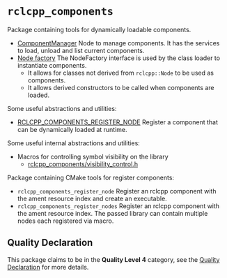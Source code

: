 # `rclcpp_components`

Package containing tools for dynamically loadable components.

  - [ComponentManager](include/rclcpp_components/component_manager.hpp) Node to manage components. It has the services to load, unload and list current components.
  - [Node factory](include/rclcpp_components/node_factory.hpp) The NodeFactory interface is used by the class loader to instantiate components.
    - It allows for classes not derived from `rclcpp::Node` to be used as components.
    - It allows derived constructors to be called when components are loaded.

Some useful abstractions and utilities:
  - [RCLCPP_COMPONENTS_REGISTER_NODE](include/rclcpp_components/register_node_macro.hpp) Register a component that can be dynamically loaded at runtime.

Some useful internal abstractions and utilities:
  - Macros for controlling symbol visibility on the library
    - [rclcpp_components/visibility_control.h](include/rclcpp_components/visibility_control.hpp)

Package containing CMake tools for register components:
  - `rclcpp_components_register_node` Register an rclcpp component with the ament resource index and create an executable.
  - `rclcpp_components_register_nodes` Register an rclcpp component with the ament resource index. The passed library can contain multiple nodes each registered via macro.

## Quality Declaration

This package claims to be in the **Quality Level 4** category, see the [Quality Declaration](QUALITY_DECLARATION.md) for more details.
